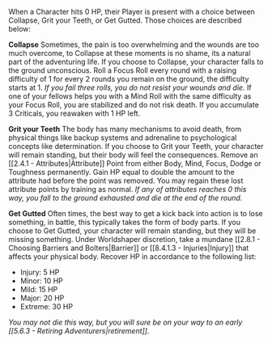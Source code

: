 When a Character hits 0 HP, their Player is present with a choice between Collapse, Grit your Teeth, or Get Gutted. Those choices are described below:

**Collapse**
Sometimes, the pain is too overwhelming and the wounds are too much overcome, to Collapse at these moments is no shame, its a natural part of the adventuring life. If you choose to Collapse, your character falls to the ground unconscious.
Roll a Focus Roll every round with a raising difficulty of 1 for every 2 rounds you remain on the ground, the difficulty starts at 1. *If you fail three rolls, you do not resist your wounds and die.* If one of your fellows helps you with a Mind Roll with the same difficulty as your Focus Roll, you are stabilized and do not risk death. If you accumulate 3 Criticals, you reawaken with 1 HP left.

**Grit your Teeth**
The body has many mechanisms to avoid death, from physical things like backup systems and adrenaline to psychological concepts like determination. If you choose to Grit your Teeth, your character will remain standing, but their body will feel the consequences.
Remove an [[2.4.1 - Attributes|Attribute]] Point from either Body, Mind, Focus, Dodge or Toughness permanently. Gain HP equal to double the amount to the attribute had before the point was removed. You may regain these lost attribute points by training as normal. *If any of attributes reaches 0 this way, you fall to the ground exhausted and die at the end of the round.*

**Get Gutted**
Often times, the best way to get a kick back into action is to lose something, in battle, this typically takes the form of body parts. If you choose to Get Gutted, your character will remain standing, but they will be missing something.
Under Worldshaper discretion, take a mundane [[2.8.1 - Choosing Barriers and Bolters|Barrier]] or [[8.4.1.3 - Injuries|Injury]] that affects your physical body. Recover HP in accordance to the following list:
- Injury: 5 HP
- Minor: 10 HP
- Mild: 15 HP
- Major: 20 HP
- Extreme: 30 HP

*You may not die this way, but you will sure be on your way to an early [[5.6.3 - Retiring Adventurers|retirement]].*